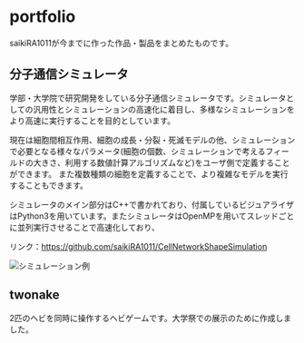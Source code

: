 # portfolio
saikiRA1011が今までに作った作品・製品をまとめたものです。

## 分子通信シミュレータ
学部・大学院で研究開発をしている分子通信シミュレータです。シミュレータとしての汎用性とシミュレーションの高速化に着目し、多様なシミュレーションをより高速に実行することを目的としています。

現在は細胞間相互作用、細胞の成長・分裂・死滅モデルの他、シミュレーションで必要となる様々なパラメータ(細胞の個数、シミュレーションで考えるフィールドの大きさ、利用する数値計算アルゴリズムなど)をユーザ側で定義することができます。
また複数種類の細胞を定義することで、より複雑なモデルを実行することもできます。

シミュレータのメイン部分はC++で書かれており、付属しているビジュアライザはPython3を用いています。またシミュレータはOpenMPを用いてスレッドごとに並列実行させることで高速化しており、

リンク：https://github.com/saikiRA1011/CellNetworkShapeSimulation

![シミュレーション例](https://github.com/saikiRA1011/CellNetworkShapeSimulation/blob/main/readme_img/sim.gif "シミュレーション例")

## twonake
2匹のヘビを同時に操作するヘビゲームです。大学祭での展示のために作成しました。

